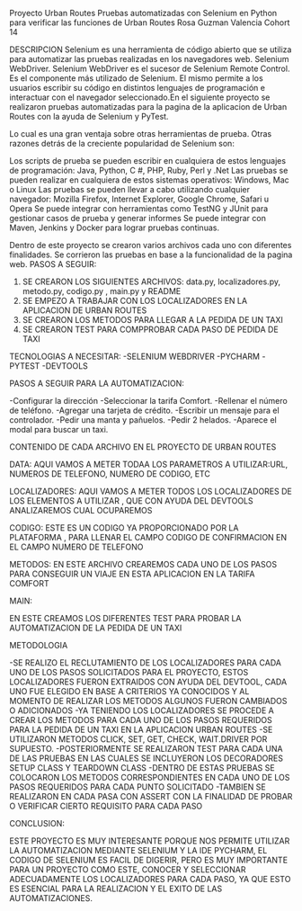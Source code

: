 Proyecto Urban Routes
Pruebas automatizadas con Selenium en Python para verificar las funciones de Urban Routes
Rosa Guzman Valencia Cohort 14

DESCRIPCION
Selenium es una herramienta de código abierto que se utiliza para automatizar las pruebas realizadas en los navegadores web.
Selenium WebDriver. Selenium WebDriver es el sucesor de Selenium Remote Control. Es el componente más utilizado de Selenium. El mismo permite a los usuarios escribir su código en distintos lenguajes de programación e interactuar con el navegador seleccionado.En el siguiente proyecto se realizaron pruebas automatizadas para la pagina de la aplicacion de Urban Routes con la ayuda de Selenium y PyTest.

Lo cual es una gran ventaja sobre otras herramientas de prueba. Otras razones detrás de la creciente popularidad de Selenium son:

Los scripts de prueba se pueden escribir en cualquiera de estos lenguajes de programación: Java, Python, C #, PHP, Ruby, Perl y .Net
Las pruebas se pueden realizar en cualquiera de estos sistemas operativos: Windows, Mac o Linux
Las pruebas se pueden llevar a cabo utilizando cualquier navegador: Mozilla Firefox, Internet Explorer, Google Chrome, Safari u Opera
Se puede integrar con herramientas como TestNG y JUnit para gestionar casos de prueba y generar informes
Se puede integrar con Maven, Jenkins y Docker para lograr pruebas continuas.

Dentro de este proyecto se crearon varios archivos cada uno con diferentes finalidades. Se corrieron las pruebas en base a la funcionalidad de la pagina web.
PASOS A SEGUIR:

1. SE CREARON LOS SIGUIENTES ARCHIVOS:  data.py, localizadores.py, metodo.py, codigo.py , main.py y README
2. SE EMPEZO A TRABAJAR CON LOS LOCALIZADORES EN LA APLICACION DE URBAN ROUTES
3. SE CREARON LOS METODOS PARA LLEGAR A LA PEDIDA DE UN TAXI
4. SE CREARON TEST PARA COMPPROBAR CADA PASO DE PEDIDA DE TAXI

TECNOLOGIAS A NECESITAR:
-SELENIUM WEBDRIVER
-PYCHARM
-PYTEST
-DEVTOOLS


PASOS A SEGUIR PARA LA AUTOMATIZACION:

-Configurar la dirección
-Seleccionar la tarifa Comfort.
-Rellenar el número de teléfono.
-Agregar una tarjeta de crédito. 
-Escribir un mensaje para el controlador. 
-Pedir una manta y pañuelos.
-Pedir 2 helados.
-Aparece el modal para buscar un taxi.

CONTENIDO DE CADA ARCHIVO EN EL PROYECTO DE URBAN ROUTES

DATA:
AQUI VAMOS A METER TODAA LOS PARAMETROS A UTILIZAR:URL, NUMEROS DE TELEFONO, NUMERO DE CODIGO, ETC

LOCALIZADORES:
AQUI VAMOS A METER TODOS LOS LOCALIZADORES DE LOS ELEMENTOS A UTILIZAR , QUE CON AYUDA DEL DEVTOOLS ANALIZAREMOS CUAL OCUPAREMOS

CODIGO:
ESTE ES UN CODIGO YA PROPORCIONADO POR LA PLATAFORMA , PARA LLENAR EL CAMPO CODIGO DE CONFIRMACION EN EL CAMPO NUMERO DE TELEFONO

METODOS:
EN ESTE ARCHIVO CREAREMOS CADA UNO DE LOS PASOS PARA CONSEGUIR UN VIAJE EN ESTA APLICACION EN LA TARIFA COMFORT

MAIN:

EN ESTE CREAMOS LOS DIFERENTES TEST PARA PROBAR LA AUTOMATIZACION DE LA PEDIDA DE UN TAXI

METODOLOGIA

-SE REALIZO EL RECLUTAMIENTO DE LOS LOCALIZADORES PARA CADA UNO DE LOS PASOS SOLICITADOS PARA EL PROYECTO, ESTOS LOCALIZADORES FUERON EXTRAIDOS CON AYUDA DEL DEVTOOL, CADA UNO FUE ELEGIDO EN BASE A CRITERIOS YA CONOCIDOS Y AL MOMENTO DE REALIZAR LOS METODOS ALGUNOS FUERON CAMBIADOS O ADICIONADOS
-YA TENIENDO LOS LOCALIZADORES SE PROCEDE A CREAR LOS METODOS PARA CADA UNO DE LOS PASOS REQUERIDOS PARA LA PEDIDA DE UN TAXI EN LA APLICACION URBAN ROUTES
-SE UTILIZARON METODOS CLICK, SET, GET, CHECK, WAIT.DRIVER POR SUPUESTO.
-POSTERIORMENTE  SE REALIZARON TEST PARA CADA UNA DE LAS PRUEBAS EN LAS CUALES SE INCLUYERON LOS DECORADORES SETUP CLASS Y TEARDOWN CLASS
-DENTRO DE ESTAS PRUEBAS SE COLOCARON LOS METODOS CORRESPONDIENTES EN CADA UNO DE LOS PASOS REQUERIDOS PARA CADA PUNTO SOLICITADO
-TAMBIEN SE REALIZARON EN CADA PASA CON ASSERT CON LA FINALIDAD DE PROBAR O VERIFICAR  CIERTO REQUISITO PARA CADA PASO


CONCLUSION:

ESTE PROYECTO ES MUY INTERESANTE PORQUE NOS PERMITE UTILIZAR LA AUTOMATIZACION MEDIANTE SELENIUM Y LA IDE PYCHARM, EL CODIGO DE SELENIUM ES FACIL DE DIGERIR, PERO ES MUY IMPORTANTE PARA UN PROYECTO COMO ESTE, CONOCER Y SELECCIONAR ADECUADAMENTE LOS LOCALIZADORES PARA CADA PASO, YA QUE ESTO ES ESENCIAL PARA LA REALIZACION Y EL EXITO DE LAS AUTOMATIZACIONES.
